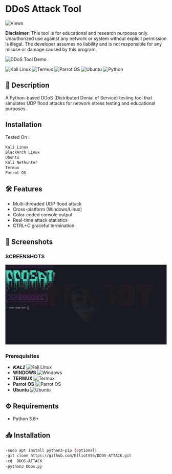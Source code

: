 # DDoS Attack Tool

![Views](https://komarev.com/ghpvc/?username=ElliotV56&repo=DDoS-Tool&label=PROJECT+VIEWS&color=red&style=flat-square)

**Disclaimer**: This tool is for educational and research purposes only. Unauthorized use against any network or system without explicit permission is illegal. The developer assumes no liability and is not responsible for any misuse or damage caused by this program.


![DDoS Tool Demo](https://media1.giphy.com/media/v1.Y2lkPTc5MGI3NjExenc4ZWw2N2w1d2VzYnUzc3NwcTRqbDdrb2R2NmlsYmJ5ZnBsNGdsaiZlcD12MV9pbnRlcm5hbF9naWZfYnlfaWQmY3Q9Zw/5YcpdtrcwIARW/giphy.gif)



![Kali Linux](https://img.shields.io/badge/Kali_Linux-557C94?style=for-the-badge&logo=kali-linux&logoColor=white)
![Termux](https://img.shields.io/badge/Termux-000000?style=for-the-badge&logo=termux&logoColor=white)
![Parrot OS](https://img.shields.io/badge/Parrot_OS-FF6600?style=for-the-badge&logo=parrotos&logoColor=white)
![Ubuntu](https://img.shields.io/badge/Ubuntu-E95420?style=for-the-badge&logo=ubuntu&logoColor=white)
![Python](https://img.shields.io/badge/Python-3.x-blue)  


## 📝 Description
A Python-based DDoS (Distributed Denial of Service) testing tool that simulates UDP flood attacks for network stress testing and educational purposes.


## Installation  
Tested On :

    Kali Linux
    BlackArch Linux
    Ubuntu
    Kali Nethunter
    Termux 
    Parrot OS


## 🛠️ Features
- Multi-threaded UDP flood attack
- Cross-platform (Windows/Linux)
- Color-coded console output
- Real-time attack statistics
- CTRL+C graceful termination

## 📸 Screenshots  

### **SCREENSHOTS**  
![WCRACK](DDOS.png)  




### Prerequisites  
- 𝙆𝘼𝙇𝙄 ![Kali Linux](https://img.shields.io/badge/Kali_Linux-557C94?style=for-the-badge&logo=kali-linux&logoColor=white)
- 𝐖𝐈𝐍𝐃𝐎𝐖𝐒 ![Windows](https://img.shields.io/badge/Windows-0078D6?style=for-the-badge&logo=windows&logoColor=white) 
- 𝐓𝐄𝐑𝐌𝐔𝐗 ![Termux](https://img.shields.io/badge/Termux-000000?style=for-the-badge&logo=termux&logoColor=white)
-  𝐏𝐚𝐫𝐫𝐨𝐭 𝐎𝐒 ![Parrot OS](https://img.shields.io/badge/Parrot_OS-FF6600?style=for-the-badge&logo=parrotos&logoColor=white)
-  𝐔𝐛𝐮𝐧𝐭𝐮 ![Ubuntu](https://img.shields.io/badge/Ubuntu-E95420?style=for-the-badge&logo=ubuntu&logoColor=white)



## ⚙️ Requirements
- Python 3.6+

## 📥 Installation
```bash
-sudo apt install python3-pip (optional)
-git clone https://github.com/ElliotV56/DDOS-ATTACK.git
-cd  DDOS-ATTACK
-python3 DDos.py
